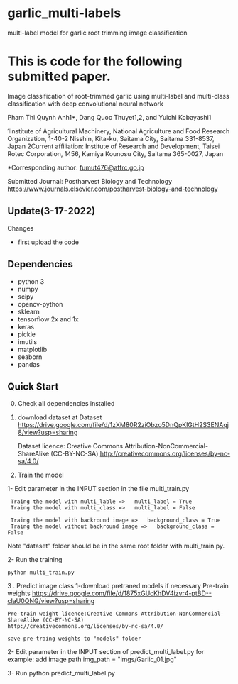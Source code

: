# garlic_multi-labels
multi-label model for garlic root trimming image classification

# This is code for the following submitted paper.

Image classification of root-trimmed garlic using multi-label and multi-class classification with deep convolutional neural network

Pham Thi Quynh Anh1*, Dang Quoc Thuyet1,2, and Yuichi Kobayashi1 

1Institute of Agricultural Machinery, National Agriculture and Food Research Organization, 1-40-2 Nisshin, Kita-ku, Saitama City, Saitama 331-8537, Japan
2Current affiliation: Institute of Research and Development, Taisei Rotec Corporation, 1456, Kamiya Kounosu City, Saitama 365-0027, Japan

*Corresponding author: fumut476@affrc.go.jp

Submitted Journal: Postharvest Biology and Technology
https://www.journals.elsevier.com/postharvest-biology-and-technology


## Update(3-17-2022)
Changes
- first upload the code


## Dependencies
- python 3 
- numpy
- scipy
- opencv-python
- sklearn
- tensorflow 2x and 1x 
- keras
- pickle
- imutils
- matplotlib
- seaborn
- pandas

## Quick Start


0. Check all dependencies installed

1. download dataset at
    Dataset
    https://drive.google.com/file/d/1zXM80R2ziObzo5DnQpKlGtH2S3ENAqj8/view?usp=sharing

    Dataset licence: Creative Commons Attribution-NonCommercial-ShareAlike (CC-BY-NC-SA)
    http://creativecommons.org/licenses/by-nc-sa/4.0/

2. Train the model

 1- Edit parameter in the INPUT section in the file  multi_train.py

     Traing the model with multi_lable =>   multi_label = True
     Traing the model with multi_class =>   multi_label = False

     Traing the model with backround image =>   background_class = True
     Traing the model without backround image =>   background_class = False

  Note "dataset" folder should be in the same root folder with multi_train.py.
 
  2- Run the training
 
    python multi_train.py


3 . Predict image class
 1-download pretraned models if necessary
    Pre-train weights
    https://drive.google.com/file/d/1875xGUcKhDV4izvr4-ptBD--cIaU0QNG/view?usp=sharing

    Pre-train weight licence:Creative Commons Attribution-NonCommercial-ShareAlike (CC-BY-NC-SA)
    http://creativecommons.org/licenses/by-nc-sa/4.0/

    save pre-traing weights to "models" folder

 2- Edit parameter in the INPUT section  of predict_multi_label.py
    for example: add image path
    img_path = "imgs/Garlic_01.jpg"
 
 3- Run
    python predict_multi_label.py
